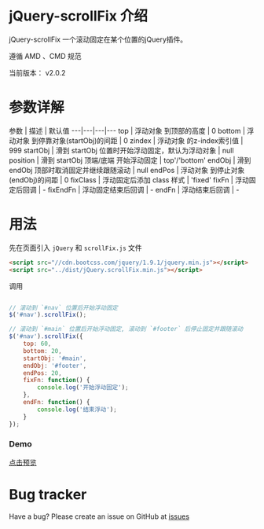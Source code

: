 
# jQuery-scrollFix 介绍

jQuery-scrollFix 一个滚动固定在某个位置的jQuery插件。  

遵循 AMD 、CMD 规范  

当前版本： v2.0.2

# 参数详解

参数 | 描述 | 默认值
---|---|---|---
top | 浮动对象 到顶部的高度 | 0
bottom | 浮动对象 到停靠对象(startObj)的间距 | 0
zindex | 浮动对象 的z-index索引值 | 999
startObj | 滑到 startObj 位置时开始浮动固定，默认为浮动对象 | null
position | 滑到 startObj 顶端/底端 开始浮动固定 | top'/'bottom'
endObj | 滑到 endObj 顶部时取消固定并继续跟随滚动 | null
endPos | 浮动对象 到停止对象(endObj)的间距 | 0
fixClass | 浮动固定后添加 class 样式 | 'fixed'
fixFn | 浮动固定后回调 | -
fixEndFn | 浮动固定结束后回调 | -
endFn | 浮动结束后回调 | -


# 用法

先在页面引入 `jQuery` 和 `scrollFix.js` 文件

```html
<script src="//cdn.bootcss.com/jquery/1.9.1/jquery.min.js"></script>
<script src="../dist/jQuery.scrollFix.min.js"></script>
```

调用

```js

// 滚动到 `#nav` 位置后开始浮动固定
$('#nav').scrollFix();

// 滚动到 `#main` 位置后开始浮动固定, 滚动到 `#footer` 后停止固定并跟随滚动
$('#nav').scrollFix({
	top: 60,
	bottom: 20,
	startObj: '#main',
	endObj: '#footer',
	endPos: 20,
	fixFn: function() {
		console.log('开始浮动固定');
	},
	endFn: function() {
		console.log('结束浮动');
	}
});
```

### Demo

[点击预览](https://github.com/mengqing723/jQuery-scrollFix/tree/master/example)


# Bug tracker

Have a bug? Please create an issue on GitHub at [issues](https://github.com/mengqing723/jQuery-scrollFix/issues)